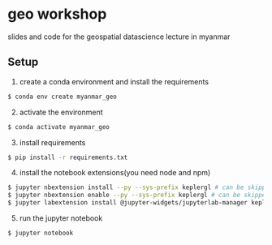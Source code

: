 # geo workshop

slides and code for the geospatial datascience lecture in myanmar

## Setup
1. create a conda environment and install the requirements
```sh
$ conda env create myanmar_geo
```
2. activate the environment
```sh
$ conda activate myanmar_geo
```
3. install requirements
```sh
$ pip install -r requirements.txt
```
4. install the notebook extensions(you need node and npm)

```sh
$ jupyter nbextension install --py --sys-prefix keplergl # can be skipped for notebook 5.3 and above
$ jupyter nbextension enable --py --sys-prefix keplergl # can be skipped for notebook 5.3 and above
$ jupyter labextension install @jupyter-widgets/jupyterlab-manager keplergl-jupyter
```
5. run the jupyter notebook
```sh
$ jupyter notebook
```